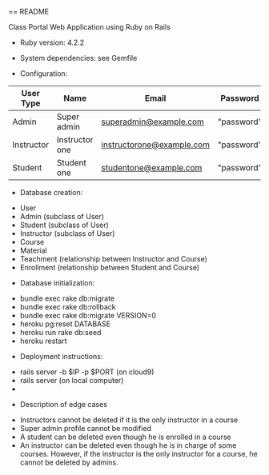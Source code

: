 == README

Class Portal Web Application using Ruby on Rails


* Ruby version: 4.2.2

* System dependencies: see Gemfile

* Configuration: 

| User Type    | Name           | Email                     | Password     |
|--------------|----------------|---------------------------|--------------|
| Admin        |  Super admin   | superadmin@example.com    | "password"   | 
| Instructor   | Instructor one | instructorone@example.com | "password"   | 
| Student      |  Student one   | studentone@example.com    | "password"   | 

* Database creation:
 - User
 - Admin (subclass of User)
 - Student (subclass of User)
 - Instructor (subclass of User)
 - Course
 - Material
 - Teachment (relationship between Instructor and Course)
 - Enrollment (relationship between Student and Course)


* Database initialization:

 - bundle exec rake db:migrate
 - bundle exec rake db:rollback
 - bundle exec rake db:migrate VERSION=0
 - heroku pg:reset DATABASE
 - heroku run rake db:seed
 - heroku restart


* Deployment instructions:

 - rails server -b $IP -p $PORT (on cloud9)
 - rails server (on local computer)
 - 
 
* Description of edge cases
 - Instructors cannot be deleted if it is the only instructor in a course
 - Super admin profile cannot be modified
 - A student can be deleted even though he is enrolled in a course
 - An instructor can be deleted even though he is in charge of some courses. However, if the instructor is the only instructor for a course, he cannot be deleted by admins. 
